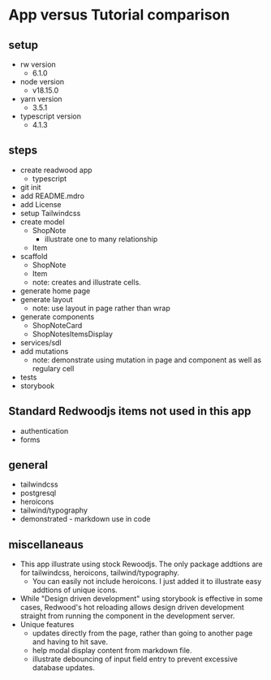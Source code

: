 # App versus Tutorial comparison

## setup

- rw version
  - 6.1.0
- node version
  - v18.15.0
- yarn version
  - 3.5.1
- typescript version
  - 4.1.3

## steps

- create readwood app
  - typescript
- git init
- add README.mdro
- add License
- setup Tailwindcss
- create model
  - ShopNote
    - illustrate one to many relationship
  - Item
- scaffold
  - ShopNote
  - Item
  - note: creates and illustrate cells.
- generate home page
- generate layout
  - note: use layout in page rather than wrap
- generate components
  - ShopNoteCard
  - ShopNotesItemsDisplay
- services/sdl
- add mutations
  - note: demonstrate using mutation in page and component as well as regulary cell
- tests
- storybook

## Standard Redwoodjs items not used in this app

- authentication
- forms

## general

- tailwindcss
- postgresql
- heroicons
- tailwind/typography
- demonstrated - markdown use in code

## miscellaneaus

- This app illustrate using stock Rewoodjs. The only package addtions are for tailwindcss, heroicons, tailwind/typography.
  - You can easily not include heroicons. I just added it to illustrate easy addtions of unique icons.
- While "Design driven development" using storybook is effective in some cases, Redwood's hot reloading allows design driven development straight from running the component in the development server.
- Unique features
  - updates directly from the page, rather than going to another page and having to hit save.
  - help modal display content from markdown file.
  - illustrate debouncing of input field entry to prevent excessive database updates.

